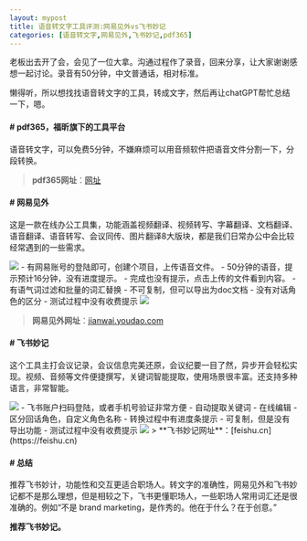 ```yaml
---
layout: mypost
title: 语音转文字工具评测:网易见外vs飞书妙记
categories: [语音转文字,网易见外,飞书妙记,pdf365]
---
```


老板出去开了会，会见了一位大拿。沟通过程作了录音，回来分享，让大家谢谢感想一起讨论。录音有50分钟，中文普通话，相对标准。

懒得听，所以想找找语音转文字的工具，转成文字，然后再让chatGPT帮忙总结一下，嗯。

#### # pdf365，福昕旗下的工具平台
语音转文字，可以免费5分钟，不嫌麻烦可以用音频软件把语音文件分割一下，分段转换。

> **pdf365网址**：[网址](https://www.pdf365.cn/voice-to-word/)

#### # 网易见外
这是一款在线办公工具集，功能涵盖视频翻译、视频转写、字幕翻译、文档翻译、语音翻译、语音转写、会议同传、图片翻译8大版块，都是我们日常办公中会比较经常遇到的一些需求。

<img src="https://www.wuyeso.com/i/zb_users/upload/2023/08/202308251692977827687249.jpg" />
- 有网易账号的登陆即可，创建个项目，上传语音文件。
- 50分钟的语音，提示预计16分钟，没有进度提示。
- 完成也没有提示，点击上传的文件看到内容。
- 有语气词过滤和批量的词汇替换
- 不可复制，但可以导出为doc文档
- 没有对话角色的区分
- 测试过程中没有收费提示
<img src="https://www.wuyeso.com/i/zb_users/upload/2023/08/202308251692977869535571.jpg" />

> **网易见外网址**：[jianwai.youdao.com](https://jianwai.youdao.com/)

#### # 飞书妙记
这个工具主打会议记录，会议信息完美还原，会议纪要一目了然，异步开会轻松实现。视频、音频等文件便捷撰写，关键词智能提取，使用场景很丰富。还支持多种语言，非常智能。

<img src="https://www.wuyeso.com/i/zb_users/upload/2023/08/202308251692977982428275.jpg" />
- 飞书账户扫码登陆，或者手机号验证非常方便
- 自动提取关键词
- 在线编辑
- 区分回话角色，自定义角色名称
- 转换过程中有进度条提示
- 可复制，但是没有导出功能
- 测试过程中没有收费提示
<img src="https://www.wuyeso.com/i/zb_users/upload/2023/08/202308251692978029339784.jpg" />
> **飞书妙记网址**：[feishu.cn](https://feishu.cn)

#### # 总结
推荐飞书妙计，功能性和交互更适合职场人。转文字的准确性，网易见外和飞书妙记都不是那么理想，但是相较之下，飞书更懂职场人，一些职场人常用词汇还是很准确的。例如“不是 brand marketing，是作秀的。他在于什么？在于创意。”

**推荐飞书妙记。**
